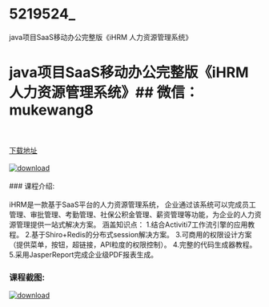 # 5219524_
java项目SaaS移动办公完整版《iHRM 人力资源管理系统》
# java项目SaaS移动办公完整版《iHRM 人力资源管理系统》## 微信：mukewang8
<br/></br>[下载地址](http://www.36tz.cn/article/5219524 "下载地址")
<br/></br>[![download](http://36tz.cn/muke_img/2021_04_3-4.jpg "下载地址")](http://www.36tz.cn/article/5219524 "下载地址")
<br/></br>### 课程介绍:<br/></br>iHRM是一款基于SaaS平台的人力资源管理系统， 企业通过该系统可以完成员工管理、审批管理、考勤管理、社保公积金管理、薪资管理等功能，为企业的人力资源管理提供一站式解决方案。
涵盖知识点：
1.结合Activiti7工作流引擎的应用教程。
2.基于Shiro+Redis的分布式session解决方案。
3.可商用的权限设计方案（提供菜单，按钮，超链接，API粒度的权限控制）。
4.完整的代码生成器教程。
5.采用JasperReport完成企业级PDF报表生成。

### 课程截图:
[![download](http://36tz.cn/muke_img/2021_04_2-49.png "下载地址")](http://www.36tz.cn/article/5219524 "下载地址")

